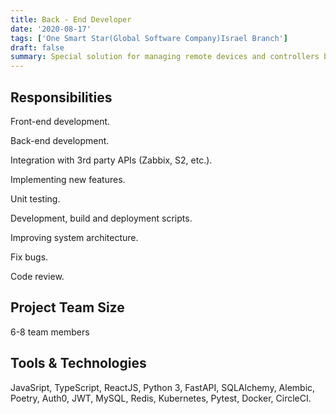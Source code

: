 ```yaml
---
title: Back - End Developer
date: '2020-08-17'
tags: ['One Smart Star(Global Software Company)Israel Branch']
draft: false
summary: Special solution for managing remote devices and controllers by different users and users groups for coworking spaces around the world.
---
```


## Responsibilities

Front-end development.

Back-end development.

Integration with 3rd party APIs (Zabbix, S2, etc.).

Implementing new features.

Unit testing.

Development, build and deployment scripts.

Improving system architecture.

Fix bugs.

Code review.

## Project Team Size

6-8 team members

## Tools & Technologies

JavaSript, TypeScript, ReactJS, Python 3, FastAPI, SQLAlchemy, Alembic, Poetry, Auth0, JWT, MySQL, Redis, Kubernetes, Pytest, Docker, CircleCI.